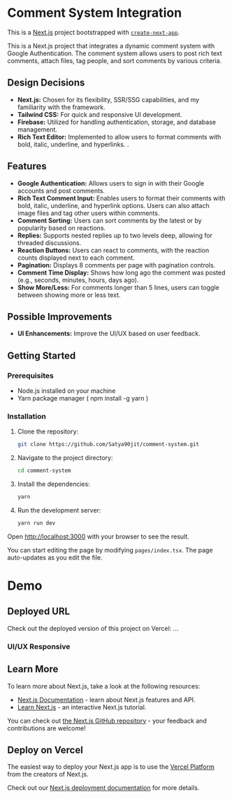 # Comment System Integration

This is a [Next.js](https://nextjs.org/) project bootstrapped with [`create-next-app`](https://github.com/vercel/next.js/tree/canary/packages/create-next-app).

This is a Next.js project that integrates a dynamic comment system with Google Authentication. The comment system allows users to post rich text comments, attach files, tag people, and sort comments by various criteria.

## Design Decisions

- **Next.js:** Chosen for its flexibility, SSR/SSG capabilities, and my familiarity with the framework.
- **Tailwind CSS:** For quick and responsive UI development.
- **Firebase:** Utilized for handling authentication, storage, and database management.
- **Rich Text Editor:** Implemented to allow users to format comments with bold, italic, underline, and hyperlinks.
  .

## Features

- **Google Authentication:** Allows users to sign in with their Google accounts and post comments.
- **Rich Text Comment Input:** Enables users to format their comments with bold, italic, underline, and hyperlink options. Users can also attach image files and tag other users within comments.
- **Comment Sorting:** Users can sort comments by the latest or by popularity based on reactions.
- **Replies:** Supports nested replies up to two levels deep, allowing for threaded discussions.
- **Reaction Buttons:** Users can react to comments, with the reaction counts displayed next to each comment.
- **Pagination:** Displays 8 comments per page with pagination controls.
- **Comment Time Display:** Shows how long ago the comment was posted (e.g., seconds, minutes, hours, days ago).
- **Show More/Less:** For comments longer than 5 lines, users can toggle between showing more or less text.

## Possible Improvements

- **UI Enhancements:** Improve the UI/UX based on user feedback.

## Getting Started

### Prerequisites

- Node.js installed on your machine
- Yarn package manager ( npm install -g yarn )

### Installation

1. Clone the repository:

   ```bash
   git clone https://github.com/Satya90jit/comment-system.git

   ```

2. Navigate to the project directory:

   ```bash
   cd comment-system

   ```

3. Install the dependencies:

   ```bash
   yarn

   ```

4. Run the development server:

   ```bash
   yarn run dev

   ```

Open [http://localhost:3000](http://localhost:3000) with your browser to see the result.

You can start editing the page by modifying `pages/index.tsx`. The page auto-updates as you edit the file.

# Demo

## Deployed URL

Check out the deployed version of this project on Vercel: ...

### UI/UX Responsive

<!-- ![Project Screenshot](./public/home-page-ss.png) -->

## Learn More

To learn more about Next.js, take a look at the following resources:

- [Next.js Documentation](https://nextjs.org/docs) - learn about Next.js features and API.
- [Learn Next.js](https://nextjs.org/learn) - an interactive Next.js tutorial.

You can check out [the Next.js GitHub repository](https://github.com/vercel/next.js/) - your feedback and contributions are welcome!

## Deploy on Vercel

The easiest way to deploy your Next.js app is to use the [Vercel Platform](https://vercel.com/new?utm_medium=default-template&filter=next.js&utm_source=create-next-app&utm_campaign=create-next-app-readme) from the creators of Next.js.

Check out our [Next.js deployment documentation](https://nextjs.org/docs/deployment) for more details.
